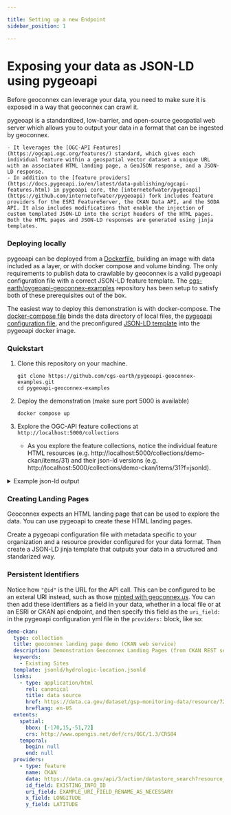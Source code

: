 ```yaml
---

title: Setting up a new Endpoint
sidebar_position: 1

---
```


# Exposing your data as JSON-LD using pygeoapi

Before geoconnex can leverage your data, you need to make sure it is exposed in a way that geoconnex can crawl it. 

pygeoapi is a standardized, low-barrier, and open-source geospatial web server which allows you to output your data in a format that can be ingested by geoconnex.

    - It leverages the [OGC-API Features](https://ogcapi.ogc.org/features/) standard, which gives each individual feature within a geospatial vector dataset a unique URL with an associated HTML landing page, a GeoJSON response, and a JSON-LD response. 
    - In addition to the [feature providers](https://docs.pygeoapi.io/en/latest/data-publishing/ogcapi-features.html) in pygeoapi core, the [internetofwater/pygeoapi](https://github.com/internetofwater/pygeoapi) fork includes feature providers for the ESRI FeatureServer, the CKAN Data API, and the SODA API. It also includes modifications that enable the injection of custom templated JSON-LD into the script headers of the HTML pages. Both the HTML pages and JSON-LD responses are generated using jinja templates.

<!-- This demonstration uses [Docker](https://www.docker.com/) to deploy pygeoapi with landing pages generated for data from the following sources:

1.  **CSV Provider:** A (local or periodically downloaded) csv file with latitude and longitude
2.  **GeoJSON Provider:** A (local or periodically downloaded) geojson file
3.  **SQLiteGPKG Provider:** A (local or periodically downloaded) geopackage file
4.  **ESRI Provider:** An ESRI FeatureServer or MapServer endpoint
5.  **CKAN Provider:** A CKAN Data API endpoint

### Example data

For our example data, we are using the California Department of Water Resources (DWR) Groundwater Sustainability Plan (GSP) Monitoring [dataset](https://data.ca.gov/dataset/gsp-monitoring-data), and in particular, its "Existing Sites" feature collection.

-   [CSV file](https://github.com/cgs-earth/pygeoapi-geoconnex-examples/blob/main/data/data.csv)
-   [GeoJSON file](https://github.com/cgs-earth/pygeoapi-geoconnex-examples/blob/main/data/data.geojson)
-   [Geopackage file](https://github.com/cgs-earth/pygeoapi-geoconnex-examples/blob/main/data/data.gpkg)
-   [ESRI feature service](https://services.arcgis.com/aa38u6OgfNoCkTJ6/ArcGIS/rest/services/GSP_Monitoring_Data/FeatureServer/0)
-   [CKAN API endpoint](https://data.ca.gov/api/3/action/datastore_search?resource_id=72612518-e45b-4900-9cab-72b8de09c57d) -->

### Deploying locally

pygeoapi can be deployed from a [Dockerfile](https://www.docker.com/), building an image with data included as a layer, or with docker compose and volume binding. The only requirements to publish data to crawlable by geoconnex is a valid pygeoapi configuration file with a correct JSON-LD feature template. The [cgs-earth/pygeoapi-geoconnex-examples](https://github.com/cgs-earth/pygeoapi-geoconnex-examples.git) repository has been setup to satisfy both of these prerequisites out of the box.

The easiest way to deploy this demonstration is with docker-compose. The [docker-compose file](https://github.com/cgs-earth/pygeoapi-geoconnex-examples/blob/main/docker-compose.yml) binds the data directory of local files, the [pygeoapi configuration file](https://github.com/cgs-earth/pygeoapi-geoconnex-examples/blob/main/pygeoapi.config.yml), and the preconfigured [JSON-LD template](https://github.com/cgs-earth/pygeoapi-geoconnex-examples/blob/main/jsonld/hydrologic-location.jsonld) into the pygeoapi docker image.

### Quickstart

1.  Clone this repository on your machine.

    ```
    git clone https://github.com/cgs-earth/pygeoapi-geoconnex-examples.git
    cd pygeoapi-geoconnex-examples
    ```

2.  Deploy the demonstration (make sure port 5000 is available)

    ```
    docker compose up
    ```

3.  Explore the OGC-API feature collections at `http://localhost:5000/collections`
    - As you explore the feature collections, notice the individual feature HTML resources (e.g. http://localhost:5000/collections/demo-ckan/items/31) and their json-ld versions (e.g. http://localhost:5000/collections/demo-ckan/items/31?f=jsonld).

<details>
<summary> Example json-ld output </summary> 
```json
{
    "@context": [
        {
            "schema": "https://schema.org/",
            "skos": "http://www.w3.org/2004/02/skos/core#",
            "hyf": "https://www.opengis.net/def/schema/hy_features/hyf/",
            "name": "schema:name",
            "gsp": "http://www.opengis.net/ont/geosparql#",
            "sameAs": "schema:sameAs",
            "related": "skos:related",
            "description": "schema:description",
            "image": {
                "@id": "schema:image",
                "@type": "@id"
            }
        }
    ],
    "@id": "http://localhost:5000/collections/demo-ckan/items/31",
    "@type": [
        "https://www.opengis.net/def/schema/hy_features/hyf/HY_HydrometricFeature",
        "https://www.opengis.net/def/schema/hy_features/hyf/HY_HydroLocation"
    ],
    "name": "DWR at Gravelly Ford Canal",
    "description": "Surveying/Benchmark Sites at DWR at Gravelly Ford Canal",
    "schema:provider": "SJRRP",
    "hyf:HY_HydroLocationType": "hydrometricStation",
    "sosa:isFeatureOfInterestOf": {
        "schema:url": "http://www.restoresjr.net/science/subsidence-monitoring/",
        "@type": "sosa:ObservationCollection",
        "schema:format": [
            "application/json"
        ]
    },
    "schema:geoWithin": "https://geoconnex.us/ref/states/06",
    "geo": {
        "@type": "schema:GeoCoordinates",
        "schema:longitude": -120.169,
        "schema:latitude": 36.8078
    },
    "gsp:hasGeometry": {
        "@type": "http://www.opengis.net/ont/sf#Point",
        "gsp:asWKT": {
            "@type": "http://www.opengis.net/ont/geosparql#wktLiteral",
            "@value": "POINT (-120.169 36.8078)"
        }
    }
}
```

</details>

    

### Creating Landing Pages

Geoconnex expects an HTML landing page that can be used to explore the data. You can use pygeoapi to create these HTML landing pages.

Create a pygeoapi configuration file with metadata specific to your organization and a resource provider configured for your data format. Then create a JSON-LD jinja template that outputs your data in a structured and standarized way. 

### Persistent Identifiers




Notice how `"@id"` is the URL for the API call. This can be configured to be an exteral URI instead, such as those [minted with geoconnex.us](https://docs.geoconnex.us/contributing/pids.html). You can then add these identifiers as a field in your data, whether in a local file or at an ESRI or CKAN api endpoint, and then specify this field as the `uri_field:` in the pygeoapi configuration yml file in the `providers:` block, like so:

```yaml
demo-ckan:
  type: collection
  title: geoconnex landing page demo (CKAN web service)
  description: Demonstration Geoconnex Landing Pages (from CKAN REST service source)
  keywords:
    - Existing Sites
  template: jsonld/hydrologic-location.jsonld
  links:
    - type: application/html
      rel: canonical
      title: data source
      href: https://data.ca.gov/dataset/gsp-monitoring-data/resource/72612518-e45b-4900-9cab-72b8de09c57d
      hreflang: en-US
  extents:
    spatial:
      bbox: [-170,15,-51,72]
      crs: http://www.opengis.net/def/crs/OGC/1.3/CRS84
    temporal:
      begin: null
      end: null
  providers:
    - type: feature
      name: CKAN
      data: https://data.ca.gov/api/3/action/datastore_search?resource_id=72612518-e45b-4900-9cab-72b8de09c57d
      id_field: EXISTING_INFO_ID
      uri_field: EXAMPLE_URI_FIELD_RENAME_AS_NECESSARY
      x_field: LONGITUDE
      y_field: LATITUDE
```
